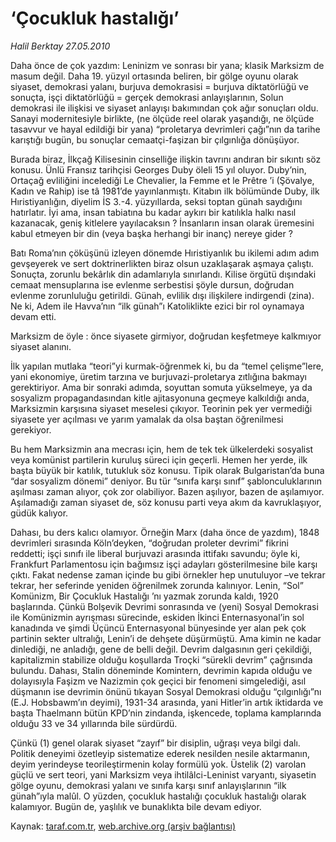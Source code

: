 # ‘Çocukluk hastalığı’

*Halil Berktay 27.05.2010*

<div class="yazi"><p>Daha önce de çok yazdım: Leninizm ve sonrası bir yana; klasik Marksizm de masum değil. Daha 19. yüzyıl ortasında beliren, bir gölge oyunu olarak siyaset, demokrasi yalanı, burjuva demokrasisi = burjuva diktatörlüğü ve sonuçta, işçi diktatörlüğü = gerçek demokrasi anlayışlarının, Solun demokrasi ile ilişkisi ve siyaset anlayışı bakımından çok ağır sonuçları oldu. Sanayi modernitesiyle birlikte, (ne ölçüde reel olarak yaşandığı, ne ölçüde tasavvur ve hayal edildiği bir yana) “proletarya devrimleri çağı”nın da tarihe karıştığı bugün, bu sonuçlar cemaatçi-faşizan bir çılgınlığa dönüşüyor.</p>
<p>Burada biraz, İlkçağ Kilisesinin cinselliğe ilişkin tavrını andıran bir sıkıntı söz konusu. Ünlü Fransız tarihçisi Georges Duby öleli 15 yıl oluyor. Duby’nin, Ortaçağ evliliğini incelediği Le Chevalier, la Femme et le Prêtre ’i (Şövalye, Kadın ve Rahip) ise tâ 1981’de yayınlanmıştı. Kitabın ilk bölümünde Duby, ilk Hıristiyanlığın, diyelim İS 3.-4. yüzyıllarda, seksi toptan günah saydığını hatırlatır. İyi ama, insan tabiatına bu kadar aykırı bir katılıkla halkı nasıl kazanacak, geniş kitlelere yayılacaksın ? İnsanların insan olarak üremesini kabul etmeyen bir din (veya başka herhangi bir inanç) nereye gider ?</p>
<p>Batı Roma’nın çöküşünü izleyen dönemde Hıristiyanlık bu ikilemi adım adım gevşeyerek ve sert doktrinerlikten biraz olsun uzaklaşarak aşmaya çalıştı. Sonuçta, zorunlu bekârlık din adamlarıyla sınırlandı. Kilise örgütü dışındaki cemaat mensuplarına ise evlenme serbestisi şöyle dursun, doğrudan evlenme zorunluluğu getirildi. Günah, evlilik dışı ilişkilere indirgendi (zina). Ne ki, Adem ile Havva’nın “ilk günah”ı Katoliklikte ezici bir rol oynamaya devam etti.</p>
<p>Marksizm de öyle : önce siyasete girmiyor, doğrudan keşfetmeye kalkmıyor siyaset alanını.</p>
<p>İlk yapılan mutlaka “teori”yi kurmak-öğrenmek ki, bu da “temel çelişme”lere, yani ekonomiye, üretim tarzına ve burjuvazi-proletarya zıtlığına bakmayı gerektiriyor. Ama bir sonraki adımda, soyuttan somuta yükselmeye, ya da sosyalizm propagandasından kitle ajitasyonuna geçmeye kalkıldığı anda, Marksizmin karşısına siyaset meselesi çıkıyor. Teorinin pek yer vermediği siyasete yer açılması ve yarım yamalak da olsa baştan öğrenilmesi gerekiyor.</p>
<p>Bu hem Marksizmin ana mecrası için, hem de tek tek ülkelerdeki sosyalist veya komünist partilerin kuruluş süreci için geçerli. Hemen her yerde, ilk başta büyük bir katılık, tutukluk söz konusu. Tipik olarak Bulgaristan’da buna “dar sosyalizm dönemi” deniyor. Bu tür “sınıfa karşı sınıf” şablonculuklarının aşılması zaman alıyor, çok zor olabiliyor. Bazen aşılıyor, bazen de aşılamıyor. Aşılamadığı zaman siyaset de, söz konusu parti veya akım da kavruklaşıyor, güdük kalıyor.</p>
<p>Dahası, bu ders kalıcı olamıyor. Örneğin Marx (daha önce de yazdım), 1848 devrimleri sırasında Köln’deyken, “doğrudan proleter devrimi” fikrini reddetti; işçi sınıfı ile liberal burjuvazi arasında ittifakı savundu; öyle ki, Frankfurt Parlamentosu için bağımsız işçi adayları gösterilmesine bile karşı çıktı. Fakat nedense zaman içinde bu gibi örnekler hep unutuluyor –ve tekrar tekrar, her seferinde yeniden öğrenilmek zorunda kalınıyor. Lenin, “Sol” Komünizm, Bir Çocukluk Hastalığı ’nı yazmak zorunda kaldı, 1920 başlarında. Çünkü Bolşevik Devrimi sonrasında ve (yeni) Sosyal Demokrasi ile Komünizmin ayrışması sürecinde, eskiden İkinci Enternasyonal’in sol kanadında ve şimdi Üçüncü Enternasyonal bünyesinde yer alan pek çok partinin sekter ultralığı, Lenin’i de dehşete düşürmüştü. Ama kimin ne kadar dinlediği, ne anladığı, gene de belli değil. Devrim dalgasının geri çekildiği, kapitalizmin stabilize olduğu koşullarda Troçki “sürekli devrim” çağrısında bulundu. Dahası, Stalin döneminde Komintern, devrimin kapıda olduğu ve dolayısıyla Faşizm ve Nazizmin çok geçici bir fenomeni simgelediği, asıl düşmanın ise devrimin önünü tıkayan Sosyal Demokrasi olduğu “çılgınlığı”nı (E.J. Hobsbawm’ın deyimi), 1931-34 arasında, yani Hitler’in artık iktidarda ve başta Thaelmann bütün KPD’nin zindanda, işkencede, toplama kamplarında olduğu 33 ve 34 yıllarında bile sürdürdü.</p>
<p>Çünkü (1) genel olarak siyaset “zayıf” bir disiplin, uğraşı veya bilgi dalı. Politik deneyimi özetleyip sistematize ederek nesilden nesile aktarmanın, deyim yerindeyse teorileştirmenin kolay formülü yok. Üstelik (2) varolan güçlü ve sert teori, yani Marksizm veya ihtilâlci-Leninist varyantı, siyasetin gölge oyunu, demokrasi yalanı ve sınıfa karşı sınıf anlayışlarının “ilk günah”ıyla malûl. O yüzden, çocukluk hastalığı çocukluk hastalığı olarak kalamıyor. Bugün de, yaşlılık ve bunaklıkta bile devam ediyor.</p></div>

Kaynak: [taraf.com.tr](http://www.taraf.com.tr:80/halil-berktay/makale-cocukluk-hastaligi.htm), [web.archive.org (arşiv bağlantısı)](http://web.archive.org/web/20100530091944/http://www.taraf.com.tr:80/halil-berktay/makale-cocukluk-hastaligi.htm)
